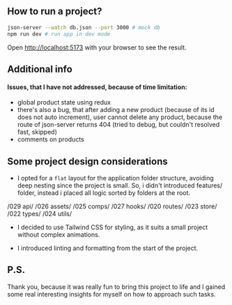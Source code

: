 ## How to run a project?

```bash
json-server --watch db.json --port 3000 # mock db
npm run dev # run app in dev mode
```

Open [http://localhost:5173](http://localhost:5173) with your browser to see the result.

## Additional info

#### Issues, that I have not addressed, because of time limitation:
- global product state using redux
- there's also a bug, that after adding a new product (because of its id does not auto increment), user cannot delete any product, because the route of json-server returns 404 (tried to debug, but couldn't resolved fast, skipped)
- comments on products

## Some project design considerations

- I opted for a `flat` layout for the application folder structure, avoiding deep nesting since the project is small. So, i didn't introduced features/ folder, instead i placed all logic sorted by folders at the root.

/029 api/
/026 assets/
/025 comps/
/027 hooks/
/020 routes/
/023 store/
/022 types/
/024 utils/

- I decided to use Tailwind CSS for styling, as it suits a small project without complex animations.

- I introduced linting and formatting from the start of the project.



## P.S.
Thank you, because it was really fun to bring this project to life and I gained some real interesting insights for myself on how to approach such tasks.


